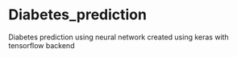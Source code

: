 # Diabetes_prediction
Diabetes prediction using neural network created using keras with tensorflow backend
